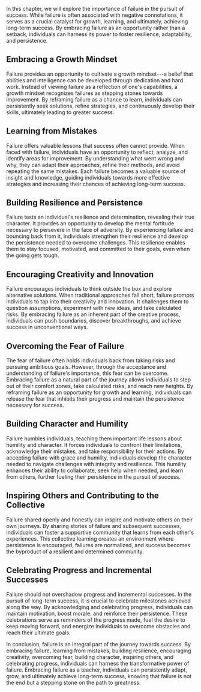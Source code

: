 
In this chapter, we will explore the importance of failure in the pursuit of success. While failure is often associated with negative connotations, it serves as a crucial catalyst for growth, learning, and ultimately, achieving long-term success. By embracing failure as an opportunity rather than a setback, individuals can harness its power to foster resilience, adaptability, and persistence.

Embracing a Growth Mindset
--------------------------

Failure provides an opportunity to cultivate a growth mindset---a belief that abilities and intelligence can be developed through dedication and hard work. Instead of viewing failure as a reflection of one's capabilities, a growth mindset recognizes failures as stepping stones towards improvement. By reframing failure as a chance to learn, individuals can persistently seek solutions, refine strategies, and continuously develop their skills, ultimately leading to greater success.

Learning from Mistakes
----------------------

Failure offers valuable lessons that success often cannot provide. When faced with failure, individuals have an opportunity to reflect, analyze, and identify areas for improvement. By understanding what went wrong and why, they can adapt their approaches, refine their methods, and avoid repeating the same mistakes. Each failure becomes a valuable source of insight and knowledge, guiding individuals towards more effective strategies and increasing their chances of achieving long-term success.

Building Resilience and Persistence
-----------------------------------

Failure tests an individual's resilience and determination, revealing their true character. It provides an opportunity to develop the mental fortitude necessary to persevere in the face of adversity. By experiencing failure and bouncing back from it, individuals strengthen their resilience and develop the persistence needed to overcome challenges. This resilience enables them to stay focused, motivated, and committed to their goals, even when the going gets tough.

Encouraging Creativity and Innovation
-------------------------------------

Failure encourages individuals to think outside the box and explore alternative solutions. When traditional approaches fall short, failure prompts individuals to tap into their creativity and innovation. It challenges them to question assumptions, experiment with new ideas, and take calculated risks. By embracing failure as an inherent part of the creative process, individuals can push boundaries, discover breakthroughs, and achieve success in unconventional ways.

Overcoming the Fear of Failure
------------------------------

The fear of failure often holds individuals back from taking risks and pursuing ambitious goals. However, through the acceptance and understanding of failure's importance, this fear can be overcome. Embracing failure as a natural part of the journey allows individuals to step out of their comfort zones, take calculated risks, and reach new heights. By reframing failure as an opportunity for growth and learning, individuals can release the fear that inhibits their progress and maintain the persistence necessary for success.

Building Character and Humility
-------------------------------

Failure humbles individuals, teaching them important life lessons about humility and character. It forces individuals to confront their limitations, acknowledge their mistakes, and take responsibility for their actions. By accepting failure with grace and humility, individuals develop the character needed to navigate challenges with integrity and resilience. This humility enhances their ability to collaborate, seek help when needed, and learn from others, further fueling their persistence in the pursuit of success.

Inspiring Others and Contributing to the Collective
---------------------------------------------------

Failure shared openly and honestly can inspire and motivate others on their own journeys. By sharing stories of failure and subsequent successes, individuals can foster a supportive community that learns from each other's experiences. This collective learning creates an environment where persistence is encouraged, failures are normalized, and success becomes the byproduct of a resilient and determined community.

Celebrating Progress and Incremental Successes
----------------------------------------------

Failure should not overshadow progress and incremental successes. In the pursuit of long-term success, it is crucial to celebrate milestones achieved along the way. By acknowledging and celebrating progress, individuals can maintain motivation, boost morale, and reinforce their persistence. These celebrations serve as reminders of the progress made, fuel the desire to keep moving forward, and energize individuals to overcome obstacles and reach their ultimate goals.

In conclusion, failure is an integral part of the journey towards success. By embracing failure, learning from mistakes, building resilience, encouraging creativity, overcoming fear, building character, inspiring others, and celebrating progress, individuals can harness the transformative power of failure. Embracing failure as a teacher, individuals can persistently adapt, grow, and ultimately achieve long-term success, knowing that failure is not the end but a stepping stone on the path to greatness.
